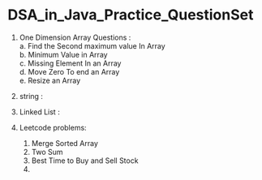 # DSA_in_Java_Practice_QuestionSet
1. One Dimension Array Questions :<br>
   a. Find the Second maximum value In Array<br>
   b. Minimum Value in Array<br>
   c. Missing Element In an Array<br>
   d. Move Zero To end an Array<br>
   e. Resize an Array<br>

2. string :<br>
3. Linked List :<br>
4. Leetcode problems: <br>
   1. Merge Sorted Array
   2. Two Sum
   3. Best Time to Buy and Sell Stock
   4. 

